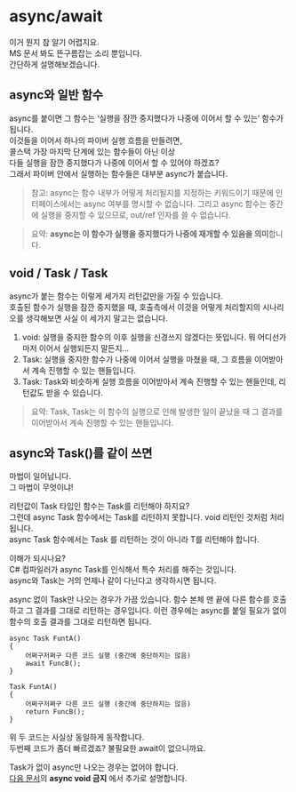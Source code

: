 # async/await

이거 뭔지 참 알기 어렵지요.  
MS 문서 봐도 뜬구름잡는 소리 뿐입니다.  
간단하게 설명해보겠습니다.  
 

## async와 일반 함수
async를 붙이면 그 함수는 ‘실행을 잠깐 중지했다가 나중에 이어서 할 수 있는’ 함수가 됩니다.  
이것들을 이어서 하나의 파이버 실행 흐름을 만들려면,  
콜스택 가장 마지막 단계에 있는 함수들이 아닌 이상  
다들 실행을 잠깐 중지했다가 나중에 이어서 할 수 있어야 하겠죠?  
그래서 파이버 안에서 실행하는 함수들은 대부분 async가 붙습니다.
 
> 참고: async는 함수 내부가 어떻게 처리될지를 지정하는 키워드이기 때문에
> 인터페이스에서는 async 여부를 명시할 수 없습니다.
> 그리고 async 함수는 중간에 실행을 중지할 수 있으므로, out/ref 인자를 쓸 수 없습니다.
 
> 요약: **async는 이 함수가 실행을 중지했다가 나중에 재개할 수 있음을 의미**합니다.
 
 
## void / Task / Task<T>
async가 붙는 함수는 이렇게 세가지 리턴값만을 가질 수 있습니다.  
호출된 함수가 실행을 잠깐 중지했을 때, 호출측에서 이것을 어떻게 처리할지의 시나리오를 생각해보면 사실 이 세가지 말고는 없습니다.  
 1. void: 실행을 중지한 함수의 이후 실행을 신경쓰지 않겠다는 뜻입니다. 뭐 어디선가 마저 이어서 실행되든지 말든지…  
 2. Task: 실행을 중지한 함수가 나중에 이어서 실행을 마쳤을 때, 그 흐름을 이어받아서 계속 진행할 수 있는 핸들입니다.  
 3. Task<T>: Task와 비슷하게 실행 흐름을 이어받아서 계속 진행할 수 있는 핸들인데, 리턴값도 받을 수 있습니다.  
> 요약: Task, Task<T>는 이 함수의 실행으로 인해 발생한 일이 끝났을 때 그 결과를 이어받아서 계속 진행할 수 있는   핸들입니다.
 
 
## async와 Task(<T>)를 같이 쓰면
마법이 일어납니다.  
그 마법이 무엇이냐!  
 
리턴값이 Task 타입인 함수는 Task를 리턴해야 하지요?  
그런데 async Task 함수에서는 Task를 리턴하지 못합니다. void 리턴인 것처럼 처리됩니다.  
async Task<T> 함수에서는 Task<T> 를 리턴하는 것이 아니라 T를 리턴해야 합니다.  
 
이해가 되시나요?  
C# 컴파일러가 async Task를 인식해서 특수 처리를 해주는 것입니다.  
async와 Task는 거의 언제나 같이 다닌다고 생각하시면 됩니다.  
 
 
 
async 없이 Task만 나오는 경우가 가끔 있습니다.
함수 본체 맨 끝에 다른 함수를 호출하고 그 결과를 그대로 리턴하는 경우입니다.
이런 경우에는 async를 붙일 필요가 없이 함수의 호출 결과를 그대로 리턴하면 됩니다.
```
async Task FuntA()
{
    어쩌구저쩌구 다른 코드 실행 (중간에 중단하지는 않음)
    await FuncB();
}
```

```
Task FuntA()
{
    어쩌구저쩌구 다른 코드 실행 (중간에 중단하지는 않음)
    return FuncB();
}
```

위 두 코드는 사실상 동일하게 동작합니다.  
두번째 코드가 좀더 빠르겠죠? 불필요한 await이 없으니까요.
 
 
 
Task가 없이 async만 나오는 경우는 없어야 합니다.  
[다음 문서](fiber_in_silvervine_server_engine.md)의 **async void 금지** 에서 추가로 설명합니다.